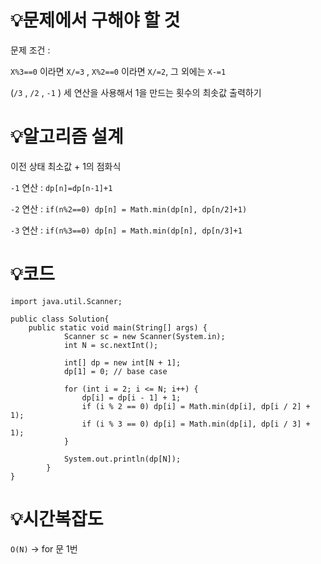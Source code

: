 # 💡**문제에서 구해야 할 것**

문제 조건 :

`X%3==0` 이라면 `X/=3` , `X%2==0` 이라면 `X/=2`, 그 외에는 `X-=1`

(`/3` ,  `/2` , `-1` ) 세 연산을 사용해서 1을 만드는 횟수의 최솟값 출력하기

# 💡**알고리즘 설계**

이전 상태 최소값 + 1의 점화식

`-1` 연산 : `dp[n]=dp[n-1]+1`

`-2` 연산 : `if(n%2==0) dp[n] = Math.min(dp[n], dp[n/2]+1)`

`-3` 연산 : `if(n%3==0) dp[n] = Math.min(dp[n], dp[n/3]+1`

# 💡코드

```
import java.util.Scanner;

public class Solution{
	public static void main(String[] args) {
	        Scanner sc = new Scanner(System.in);
	        int N = sc.nextInt();
	
	        int[] dp = new int[N + 1];
	        dp[1] = 0; // base case
	
	        for (int i = 2; i <= N; i++) {
	            dp[i] = dp[i - 1] + 1;
	            if (i % 2 == 0) dp[i] = Math.min(dp[i], dp[i / 2] + 1);
	            if (i % 3 == 0) dp[i] = Math.min(dp[i], dp[i / 3] + 1);
	        }
	
	        System.out.println(dp[N]);
	    }
}
```

# 💡시간복잡도

`O(N)` → for 문 1번